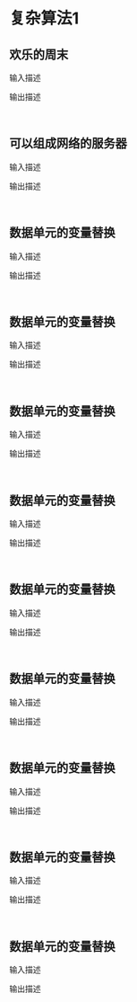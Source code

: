 # 复杂算法1

## 欢乐的周末

输入描述

输出描述

```yaml
```

```js
```

## 可以组成网络的服务器

输入描述

输出描述

```yaml
```

```js
```

## 数据单元的变量替换

输入描述

输出描述

```yaml
```

```js
```

## 数据单元的变量替换

输入描述

输出描述

```yaml
```

```js
```

## 数据单元的变量替换

输入描述

输出描述

```yaml
```

```js
```

## 数据单元的变量替换

输入描述

输出描述

```yaml
```

```js
```

## 数据单元的变量替换

输入描述

输出描述

```yaml
```

```js
```

## 数据单元的变量替换

输入描述

输出描述

```yaml
```

```js
```

## 数据单元的变量替换

输入描述

输出描述

```yaml
```

```js
```

## 数据单元的变量替换

输入描述

输出描述

```yaml
```

```js
```

## 数据单元的变量替换

输入描述

输出描述

```yaml
```

```js
```